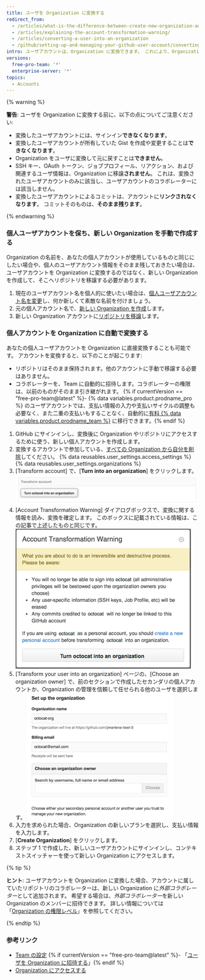 ```yaml
---
title: ユーザを Organization に変換する
redirect_from:
  - /articles/what-is-the-difference-between-create-new-organization-and-turn-account-into-an-organization/
  - /articles/explaining-the-account-transformation-warning/
  - /articles/converting-a-user-into-an-organization
  - /github/setting-up-and-managing-your-github-user-account/converting-a-user-into-an-organization
intro: ユーザアカウントは、Organization に変換できます。 これにより、Organization に属するリポジトリに対して、より細かく権限を設定できます。
versions:
  free-pro-team: '*'
  enterprise-server: '*'
topics:
  - Accounts
---
```

{% warning %}

**警告**: ユーザを Organization に変換する前に、以下の点についてご注意ください:

 - 変換したユーザアカウントには、サインイン**できなくなります**。
 - 変換したユーザアカウントが所有していた Gist を作成や変更することは**できなくなります**。
 - Organization をユーザに変換して元に戻すことは**できません**。
 - SSH キー、OAuth トークン、ジョブプロフィール、リアクション、および関連するユーザ情報は、Organization に移譲**されません**。 これは、変換されたユーザアカウントのみに該当し、ユーザアカウントのコラボレーターには該当しません。
 - 変換したユーザアカウントによるコミットは、アカウントに**リンクされなくなります**。 コミットそのものは、**そのまま残ります**。

{% endwarning %}

### 個人ユーザアカウントを保ち、新しい Organization を手動で作成する

Organization の名前を、あなたの個人アカウントが使用しているものと同じにしたい場合や、個人のユーザアカウント情報をそのまま残しておきたい場合は、ユーザアカウントを Organization に変換するのではなく、新しい Organization を作成して、そこへリポジトリを移譲する必要があります。

1. 現在のユーザアカウント名を個人的に使いたい場合は、[個人ユーザアカウント名を変更](/articles/changing-your-github-username)し、何か新しくて素敵な名前を付けましょう。
2. 元の個人アカウント名で、[新しい Organization を作成](/articles/creating-a-new-organization-from-scratch)します。
3. 新しい Organization アカウントに[リポジトリを移譲](/articles/transferring-a-repository)します。

### 個人アカウントを Organization に自動で変換する

あなたの個人ユーザアカウントを Organization に直接変換することも可能です。 アカウントを変換すると、以下のことが起こります:
 - リポジトリはそのまま保持されます。他のアカウントに手動で移譲する必要はありません。
 - コラボレーターを、Team に自動的に招待します。コラボレーターの権限は、以前のものがそのまま引き継がれます。
 {% if currentVersion == "free-pro-team@latest" %}- {% data variables.product.prodname_pro %} のユーザアカウントでは、支払い情報の入力や支払いサイクルの調整も必要なく、また二重の支払いもすることなく、自動的に[有料 {% data variables.product.prodname_team %}](/articles/about-billing-for-github-accounts) に移行できます。{% endif %}

1. GitHub にサインインし、変換後に Organization やリポジトリにアクセスするために使う、新しい個人アカウントを作成します。
2.  変換するアカウントで参加している、[すべての Organization から自分を削除](/articles/removing-yourself-from-an-organization)してください。
{% data reusables.user_settings.access_settings %}
{% data reusables.user_settings.organizations %}
5. [Transform account] で、[**Turn <username> into an organization**] をクリックします。 ![Organization 変換ボタン](/assets/images/help/settings/convert-to-organization.png)
6. [Account Transformation Warning] ダイアログボックスで、変換に関する情報を読み、変換を確定します。 このボックスに記載されている情報は、この記事で上述したものと同じです。 ![変換に関する警告](/assets/images/help/organizations/organization-account-transformation-warning.png)
7. [Transform your user into an organization] ページの、[Choose an organization owner] で、前のセクションで作成したセカンダリの個人アカウントか、Organization の管理を信頼して任せられる他のユーザを選択します。 ![Organization オーナーの追加ページ](/assets/images/help/organizations/organization-add-owner.png)
8. 入力を求められた場合、Organization の新しいプランを選択し、支払い情報を入力します。
9. [**Create Organization**] をクリックします。
10. ステップ 1 で作成した、新しいユーザアカウントにサインインし、コンテキストスイッチャーを使って新しい Organization にアクセスします。

{% tip %}

**ヒント**: ユーザアカウントを Organization に変換した場合、アカウントに属していたリポジトリのコラボレーターは、新しい Organization に*外部コラボレーター*として追加されます。 希望する場合は、*外部コラボレーター*を新しい Organization のメンバーに招待できます。 詳しい情報については「[Organization の権限レベル](/organizations/managing-peoples-access-to-your-organization-with-roles/permission-levels-for-an-organization#outside-collaborators)」を参照してください。

{% endtip %}

### 参考リンク
- [Team の設定](/articles/setting-up-teams)
{% if currentVersion == "free-pro-team@latest" %}- 「[ユーザを Organization に招待する](/articles/inviting-users-to-join-your-organization)」{% endif %}
- [Organization にアクセスする](/articles/accessing-an-organization)
